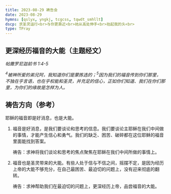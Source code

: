 ```yaml
---
title: 2023-08-29 祷告会
date: 2023-08-29
hymns: [qslyx, yngkj, tcgcss, tqwdt_smhllt]
dscp: 求圣灵运行<br>与你更靠近<br>祂从高处伸手<br>抬起我的头<br>
type: TPray
---
```


## 更深经历福音的大能（主题经文）

*帖撒罗尼迦前书 1:4-5*

*<sup>4</sup>被神所爱的弟兄阿，我知道你们是蒙拣选的；<sup>5</sup>因为我们的福音传到你们那里，不独在乎言语，也在乎权能和圣灵，并充足的信心，正如你们知道、我们在你们那里，为你们的缘故是怎样为人。*

## 祷告方向（参考）

耶稣的福音即是好消息，也是大能。

1. 福音是好消息，是我们要谈论和思考的信息。我们要谈论主耶稣在我们中间做的事情，才能产生信心和勇气。我们的缺乏、困苦、破碎都在这位耶稣的福音里面能找到答案。

   祷告：求神将我们谈论和思考的焦点聚焦在耶稣在我们中间所做的事情上。

1. 福音也是圣灵带来的大能。有些人处于信与不信之间，摇摆不定，是因为经历上帝的大能不够充分，在自己最困苦、最迫切的问题上，没有迎来彻底的翻转。

   祷告：求神帮助我们在最迫切的问题上，更深经历上帝，品尝福音的大能。